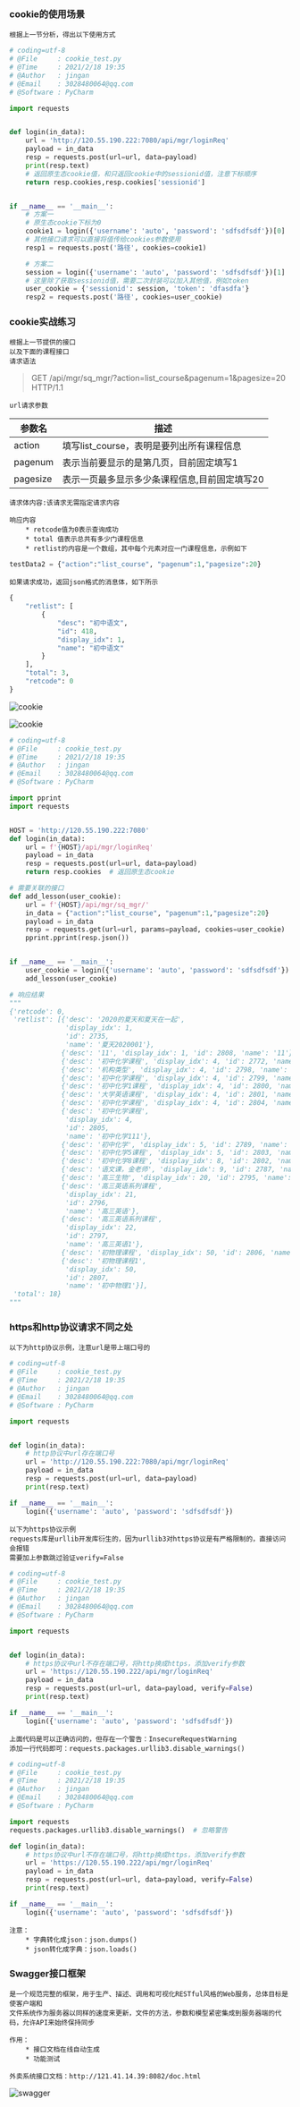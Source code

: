 ### cookie的使用场景

    根据上一节分析，得出以下使用方式
    
```python
# coding=utf-8
# @File     : cookie_test.py
# @Time     : 2021/2/18 19:35
# @Author   : jingan
# @Email    : 3028480064@qq.com
# @Software : PyCharm

import requests


def login(in_data):
    url = 'http://120.55.190.222:7080/api/mgr/loginReq'
    payload = in_data
    resp = requests.post(url=url, data=payload)
    print(resp.text)
    # 返回原生态cookie值，和只返回cookie中的sessionid值，注意下标顺序
    return resp.cookies,resp.cookies['sessionid']


if __name__ == '__main__':
    # 方案一
    # 原生态cookie下标为0
    cookie1 = login({'username': 'auto', 'password': 'sdfsdfsdf'})[0]
    # 其他接口请求可以直接将值传给cookies参数使用
    resp1 = requests.post('路径', cookies=cookie1)

    # 方案二
    session = login({'username': 'auto', 'password': 'sdfsdfsdf'})[1]
    # 这里除了获取sessionid值，需要二次封装可以加入其他值，例如token
    user_cookie = {'sessionid': session, 'token': 'dfasdfa'}
    resp2 = requests.post('路径', cookies=user_cookie)

```

### cookie实战练习
    根据上一节提供的接口
    以及下面的课程接口
    请求语法
    
> GET /api/mgr/sq_mgr/?action=list_course&pagenum=1&pagesize=20 HTTP/1.1

    url请求参数
    
|参数名|描述|
|-----|---|
|action|填写list_course，表明是要列出所有课程信息|
|pagenum|表示当前要显示的是第几页，目前固定填写1|
|pagesize|表示一页最多显示多少条课程信息,目前固定填写20|

    请求体内容:该请求无需指定请求内容
    
    响应内容
        * retcode值为0表示查询成功
        * total 值表示总共有多少门课程信息
        * retlist的内容是一个数组，其中每个元素对应一门课程信息，示例如下
        
```python
testData2 = {"action":"list_course", "pagenum":1,"pagesize":20}
```
        
    如果请求成功，返回json格式的消息体，如下所示
   
```python
{ 
    "retlist": [ 
        { 
            "desc": "初中语文", 
            "id": 418, 
            "display_idx": 1, 
            "name": "初中语文" 
        } 
    ],
    "total": 3, 
    "retcode": 0 
}
```

![cookie](img/cookie01.png)

![cookie](img/cookie02.png)

```python
# coding=utf-8
# @File     : cookie_test.py
# @Time     : 2021/2/18 19:35
# @Author   : jingan
# @Email    : 3028480064@qq.com
# @Software : PyCharm

import pprint
import requests


HOST = 'http://120.55.190.222:7080'
def login(in_data):
    url = f'{HOST}/api/mgr/loginReq'
    payload = in_data
    resp = requests.post(url=url, data=payload)
    return resp.cookies  # 返回原生态cookie

# 需要关联的接口
def add_lesson(user_cookie):
    url = f'{HOST}/api/mgr/sq_mgr/'
    in_data = {"action":"list_course", "pagenum":1,"pagesize":20}
    payload = in_data
    resp = requests.get(url=url, params=payload, cookies=user_cookie)
    pprint.pprint(resp.json())


if __name__ == '__main__':
    user_cookie = login({'username': 'auto', 'password': 'sdfsdfsdf'})
    add_lesson(user_cookie)

# 响应结果
"""
{'retcode': 0,
 'retlist': [{'desc': '2020的夏天和夏天在一起',
              'display_idx': 1,
              'id': 2735,
              'name': '夏天2020001'},
             {'desc': '11', 'display_idx': 1, 'id': 2808, 'name': '11'},
             {'desc': '初中化学课程', 'display_idx': 4, 'id': 2772, 'name': '初中化学'},
             {'desc': '机构类型', 'display_idx': 4, 'id': 2798, 'name': '机构类型化学'},
             {'desc': '初中化学课程', 'display_idx': 4, 'id': 2799, 'name': '机构期限'},
             {'desc': '初中化学1课程', 'display_idx': 4, 'id': 2800, 'name': '初中1化学'},
             {'desc': '大学英语课程', 'display_idx': 4, 'id': 2801, 'name': '大学英语'},
             {'desc': '初中化学课程', 'display_idx': 4, 'id': 2804, 'name': '初中化学1'},
             {'desc': '初中化学课程',
              'display_idx': 4,
              'id': 2805,
              'name': '初中化学111'},
             {'desc': '初中化学', 'display_idx': 5, 'id': 2789, 'name': '化学'},
             {'desc': '初中化学5课程', 'display_idx': 5, 'id': 2803, 'name': '初中5化学'},
             {'desc': '初中化学8课程', 'display_idx': 8, 'id': 2802, 'name': '初中8化学'},
             {'desc': '语文课，金老师', 'display_idx': 9, 'id': 2787, 'name': '语文'},
             {'desc': '高三生物', 'display_idx': 20, 'id': 2795, 'name': '生物'},
             {'desc': '高三英语系列课程',
              'display_idx': 21,
              'id': 2796,
              'name': '高三英语'},
             {'desc': '高三英语系列课程',
              'display_idx': 22,
              'id': 2797,
              'name': '高三英语1'},
             {'desc': '初物理课程', 'display_idx': 50, 'id': 2806, 'name': '初中物理'},
             {'desc': '初物理课程1',
              'display_idx': 50,
              'id': 2807,
              'name': '初中物理1'}],
 'total': 18}
"""
```
    

### https和http协议请求不同之处

    以下为http协议示例，注意url是带上端口号的
    
```python
# coding=utf-8
# @File     : cookie_test.py
# @Time     : 2021/2/18 19:35
# @Author   : jingan
# @Email    : 3028480064@qq.com
# @Software : PyCharm

import requests


def login(in_data):
    # http协议中url存在端口号
    url = 'http://120.55.190.222:7080/api/mgr/loginReq'
    payload = in_data
    resp = requests.post(url=url, data=payload)
    print(resp.text)

if __name__ == '__main__':
    login({'username': 'auto', 'password': 'sdfsdfsdf'})
```

    以下为https协议示例
    requests库是urllib开发库衍生的，因为urllib3对https协议是有严格限制的，直接访问会报错
    需要加上参数跳过验证verify=False

```python
# coding=utf-8
# @File     : cookie_test.py
# @Time     : 2021/2/18 19:35
# @Author   : jingan
# @Email    : 3028480064@qq.com
# @Software : PyCharm

import requests


def login(in_data):
    # https协议中url不存在端口号，将http换成https，添加verify参数
    url = 'https://120.55.190.222/api/mgr/loginReq'
    payload = in_data
    resp = requests.post(url=url, data=payload, verify=False)
    print(resp.text)

if __name__ == '__main__':
    login({'username': 'auto', 'password': 'sdfsdfsdf'})
```    

    上面代码是可以正确访问的，但存在一个警告：InsecureRequestWarning
    添加一行代码即可：requests.packages.urllib3.disable_warnings()
    
```python
# coding=utf-8
# @File     : cookie_test.py
# @Time     : 2021/2/18 19:35
# @Author   : jingan
# @Email    : 3028480064@qq.com
# @Software : PyCharm

import requests
requests.packages.urllib3.disable_warnings()  # 忽略警告

def login(in_data):
    # https协议中url不存在端口号，将http换成https，添加verify参数
    url = 'https://120.55.190.222/api/mgr/loginReq'
    payload = in_data
    resp = requests.post(url=url, data=payload, verify=False)
    print(resp.text)

if __name__ == '__main__':
    login({'username': 'auto', 'password': 'sdfsdfsdf'})
```

    注意：
        * 字典转化成json：json.dumps()
        * json转化成字典：json.loads()
        
        
### Swagger接口框架

    是一个规范完整的框架，用于生产、描述、调用和可视化RESTful风格的Web服务，总体目标是使客户端和
    文件系统作为服务器以同样的速度来更新，文件的方法，参数和模型紧密集成到服务器端的代码，允许API来始终保持同步
    
    作用：
        * 接口文档在线自动生成
        * 功能测试
        
    外卖系统接口文档：http://121.41.14.39:8082/doc.html
    
![swagger](img/swagger.png)
